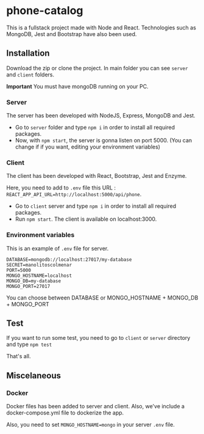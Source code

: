 # phone-catalog

This is a fullstack project made with Node and React. Technologies such as MongoDB, Jest and Bootstrap have also been used. 

## Installation

Download the zip or clone the project. In main folder you can see `server` and `client` folders. 

**Important** You must have mongoDB running on your PC.

### Server

The server has been developed with NodeJS, Express, MongoDB and Jest. 

- Go to `server` folder and type `npm i` in order to install all required packages.
- Now, with `npm start`, the server is gonna listen on port 5000. (You can change if if you want, editing your environment variables)

### Client 

The client has been developed with React, Bootstrap, Jest and Enzyme. 

Here, you need to add to `.env` file this URL : `REACT_APP_API_URL=http://localhost:5000/api/phone`.

- Go to `client` server and type `npm i` in order to install all required packages.
- Run `npm start`. The client is available on localhost:3000.


### Environment variables

This is an example of `.env` file for server.

```
DATABASE=mongodb://localhost:27017/my-database
SECRET=manolitoscolmenar
PORT=5000
MONGO_HOSTNAME=localhost
MONGO_DB=my-database
MONGO_PORT=27017
```

You can choose between DATABASE or MONGO_HOSTNAME + MONGO_DB + MONGO_PORT

## Test

If you want to run some test, you need to go to `client` or `server` directory and type `npm test`

That's all.


## Miscelaneous

### Docker

Docker files has been added to server and client. Also, we've include a docker-compose.yml file to dockerize the app. 


Also, you need to set  `MONGO_HOSTNAME=mongo` in your server `.env` file.



